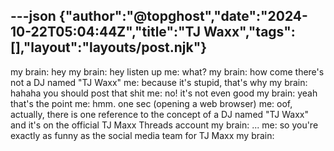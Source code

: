 ---json
{"author":"@topghost","date":"2024-10-22T05:04:44Z","title":"TJ Waxx","tags":[],"layout":"layouts/post.njk"}
---

my brain: hey
my brain: hey listen up
me: what?
my brain: how come there&#x27;s not a DJ named &#x22;TJ Waxx&#x22;
me: because it&#x27;s stupid, that&#x27;s why
my brain: hahaha you should post that shit
me: no! it&#x27;s not even good
my brain: yeah that&#x27;s the point
me: hmm. one sec (opening a web browser)
me: oof, actually, there is one reference to the concept of a DJ named &#x22;TJ Waxx&#x22; and it&#x27;s on the official TJ Maxx Threads account
my brain: ...
me: so you&#x27;re exactly as funny as the social media team for TJ Maxx
my brain:

